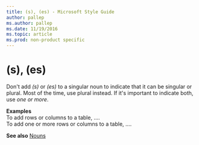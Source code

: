```yaml
---
title: (s), (es) - Microsoft Style Guide
author: pallep
ms.author: pallep
ms.date: 11/19/2016
ms.topic: article
ms.prod: non-product specific
---
```


# (s), (es)

Don't add *(s)* or *(es)*
to a singular noun to indicate that it can be singular or plural. Most
of the time, use plural instead. If it's important to indicate both, use
*one or more*.

**Examples**  
To add rows or columns to a table, ....   
To add one or more rows or columns to a table, ....

**See also**  [Nouns](https://worldready.cloudapp.net/Styleguide/Read?id=1413&topicid=3877)

